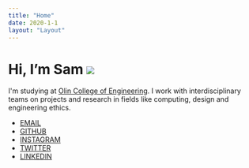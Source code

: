 ```yaml
---
title: "Home"
date: 2020-1-1
layout: "Layout"
---
```


<h1 class="big-title">Hi, I’m Sam <img class="me-laptop" src="/1264.png"/></h1>

I'm studying at <a href="https://www.olin.edu">Olin College of Engineering</a>. I work with interdisciplinary teams on projects and research in fields like computing, design and engineering ethics.

<nav class="profiles">
        <ul>
          <li><a href="mailto:sam@daitzman.com"><font-awesome-icon :icon="['far', 'envelope']" />EMAIL</a></li>
          <li><a href="https://github.com/sdaitzman"><font-awesome-icon :icon="['fab', 'github']"/>GITHUB</a></li>
          <li><a href="https://instagram.com/sdaitzman"><font-awesome-icon :icon="['fab', 'instagram']"/>INSTAGRAM</a></li>
          <li><a href="https://twitter.com/sdaitzman"><font-awesome-icon :icon="['fab', 'twitter']"/>TWITTER</a></li>
          <li><a href="https://www.linkedin.com/in/samdaitzman/"><font-awesome-icon :icon="['fab', 'linkedin']"/>LINKEDIN</a></li>
        </ul>
      </nav>
